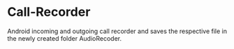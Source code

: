 # Call-Recorder
Android incoming and outgoing call recorder and saves the respective file in the newly created folder AudioRecoder.
